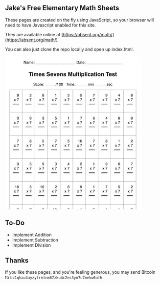 ## Jake's Free Elementary Math Sheets

These pages are created on the fly using JavaScript, so your browser will need to have Javascript enabled for this site.

They are available online at [https://absent.org/math/](https://absent.org/math/)

You can also just clone the repo locally and open up index.html.

![](sheet.png)

## To-Do

* Implement Addition
* Implement Subtraction
* Implement Division


## Thanks

If you like these pages, and you're feeling generous, you may send Bitcoin to `bc1qhau4ayzyfrntnm67zku4c2es3yn7u7mekw6afh`